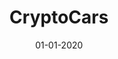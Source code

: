 ---
draft: true
title: "CryptoCars"
date: 01-01-2020
type: main
external_url: ""
image: assets/credits/...
---